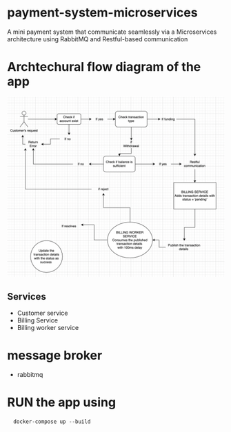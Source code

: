 # payment-system-microservices
A mini payment system that communicate seamlessly via a Microservices architecture using RabbitMQ and Restful-based communication

# Archtechural flow diagram of the app
![Architecture Diagram](https://github.com/fatomi96/payment-system-microservices/blob/main/Architectural-flow-diagram.png?raw=true)

## Services
- Customer service
- Billing Service
- Billing worker service

# message broker
- rabbitmq

# RUN the app using

```
  docker-compose up --build
```